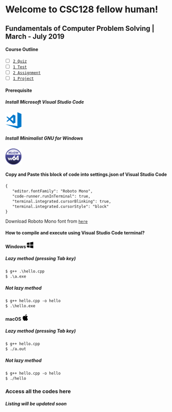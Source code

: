 # Welcome to CSC128 fellow human!

## Fundamentals of Computer Problem Solving | March - July 2019

#### Course Outline

- [ ] [`2 Quiz`]()
- [ ] [`1 Test`]()  
- [ ] [`2 Assignment`]() 
- [ ] [`1 Project`]()  

#### Prerequisite 

##### Install Microsoft Visual Studio Code
<img src="https://github.com/rtxsc/csc128/blob/master/images/200px-Visual_Studio_Code_1.18_icon.svg.png" width="50" height="50">

##### Install Minimalist GNU for Windows
<img src="https://github.com/rtxsc/csc128/blob/master/images/mingw.png" width="50" height="50">

#### Copy and Paste this block of code into settings.json of Visual Studio Code

```
{
   "editor.fontFamily": "Roboto Mono",
   "code-runner.runInTerminal": true,
   "terminal.integrated.cursorBlinking": true,
   "terminal.integrated.cursorStyle": "block"
}

```
Download Roboto Mono font from [`here`](https://github.com/rtxsc/csc128/blob/master/roboto-mono.zip)

#### How to compile and execute using Visual Studio Code terminal?

#### Windows <img src="https://github.com/rtxsc/csc128/blob/master/images/windowsicon.png" width="20" height="20">

##### Lazy method (pressing Tab key)
```
$ g++ .\hello.cpp
$ .\a.exe
```
##### Not lazy method

```
$ g++ hello.cpp -o hello
$ .\hello.exe
```

#### macOS <img src="https://github.com/rtxsc/csc128/blob/master/images/appleicon.png" width="20" height="20">


##### Lazy method (pressing Tab key)
```
$ g++ hello.cpp
$ ./a.out
```
##### Not lazy method
```
$ g++ hello.cpp -o hello
$ ./hello
```

### Access all the codes here
##### Listing will be updated soon
